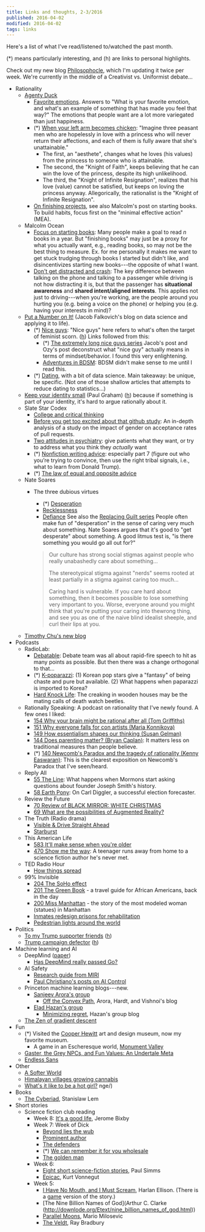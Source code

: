 ```yaml
---
title: Links and thoughts, 2-3/2016
published: 2016-04-02
modified: 2016-04-02
tags: links
---
```


Here's a list of what I've read/listened to/watched the past month.

(\*) means particularly interesting, and (h) are links to personal highlights.

Check out my new blog [Philosophocle](http://philosophocle.tk), which I'm updating it twice per week. We're currently in the middle of a Creativist vs. Uniformist debate...

* Rationality
    * [Agenty Duck](http://agentyduck.blogspot.com/)
	    * [Favorite emotions](http://agentyduck.blogspot.com/2016/02/favorite-emotions.html). Answers to "What is your favorite emotion, and what's an example of something that has made you feel that way?" The emotions that people want are a lot more variegated than just happiness.
		*   (\*) [When your left arm becomes chicken](http://agentyduck.blogspot.com/2016/01/when-your-left-arm-becomes-chicken-dont.html): "Imagine three peasant men who are hopelessly in love with a princess who will never return their affections, and each of them is fully aware that she's unattainable."
		    * The first, an "aesthete", changes what he loves (his values) from the princess to someone who is attainable.
			* The second, the "Knight of Faith", keeps believing that he can win the love of the princess, despite its high unlikelihood.
			* The third, the "Knight of Infinite Resignation", realizes that his love (value) cannot be satisfied, but keeps on loving the princess anyway.
			Allegorically, the rationalist is the "Knight of Infinite Resignation".
		* [On finishing projects](http://agentyduck.blogspot.com/2016/01/on-finishing-projects.html), see also Malcolm's post on starting books. To build habits, focus first on the "minimal effective action" (MEA).
    * Malcolm Ocean
		* [Focus on starting books](http://malcolmocean.com/2014/07/focus-on-starting-books/): Many people make a goal to read *n* books in a year. But "finishing books" may just be a proxy for what you actually want, e.g., reading books, so may not be the best thing to measure. Ex. for me personally it makes me want to get stuck trudging through books I started but didn't like, and disincentivizes starting new books---the opposite of what I want.
		* [Don't get distracted and crash](http://malcolmocean.com/2016/02/phone-while-driving-metaphor/): The key difference between talking on the phone and talking to a passenger while driving is not how distracting it is, but that the passenger has **situational awareness** and **shared intent/aligned interests**. This applies not just to driving---when you're working, are the people around you hurting you (e.g. being a voice on the phone) or helping you (e.g. having your interests in mind)?
    * [Put a Number on It!](http://putanumonit.com/) (Jacob Falkovich's blog on data science and applying it to life).
	    * (\*) [Nice guys](http://putanumonit.com/2016/03/23/20_nice_guys/): "Nice guys" here refers to what's often the target of feminist scorn.  ([h](http://scrible.com/s/06BmA)) Links followed from this:
		    * (\*) [The extremely long nice guys series](https://thingofthings.wordpress.com/2015/02/24/the-extremely-long-nice-guys-series-i-wrote-in-like-2012/) Jacob's post and Ozy's post deconstruct what "nice guy" actually means in terms of mindset/behavior. I found this very enlightening.
		    * [Adventures in BDSM](http://unintentionallycelibate.com/just-olive/797/): BDSM didn't make sense to me until I read this.
	    * (\*) [Dating](http://putanumonit.com/2016/02/03/015-dating_1/), with a bit of data science. Main takeaway: be unique, be specific. (Not one of those shallow articles that attempts to reduce dating to statistics...)
    * [Keep your identity small](http://paulgraham.com/identity.html) (Paul Graham) ([h](http://scrible.com/s/06RmA)) because if something is part of your identity, it's hard to argue rationally about it.
	* Slate Star Codex
	    * [College and critical thinking](http://slatestarcodex.com/2015/11/30/college-and-critical-thinking/)
		* [Before you get too excited about that github study](http://slatestarcodex.com/2016/02/12/before-you-get-too-excited-about-that-github-study/): An in-depth analysis of a study on the impact of gender on acceptance rates of pull requests.
		* [Two attitudes in psychiatry](http://slatestarcodex.com/2016/02/24/two-attitudes-in-psychiatry/): give patients what they want, or try to address what you think they *actually* want
		* (\*) [Nonfiction writing advice](http://slatestarcodex.com/2016/02/20/writing-advice/): especially part 7 (figure out who you’re trying to convince, then use the right tribal signals, i.e., what to learn from Donald Trump).
		* (\*) [The law of equal and opposite advice](http://slatestarcodex.com/2014/03/24/should-you-reverse-any-advice-you-hear/)
	* Nate Soares
	    *   The three dubious virtues
		    * (\*) [Desperation](http://mindingourway.com/desperation/)
			* [Recklessness](http://mindingourway.com/recklessness/)
			* [Defiance](http://mindingourway.com/defiance/)
			See also the [Replacing Guilt series](http://mindingourway.com/guilt/)
			People often make fun of "desperation" in the sense of caring very much about something. Nate Soares argues that it's good to "get desperate" about something. A good litmus test is, "is there something you would go all out for?"
			
			> Our culture has strong social stigmas against people who really unabashedly care about something...
			>
			> The stereotypical stigma against "nerds" seems rooted at least partially in a stigma against caring too much...
			>
			> Caring hard is vulnerable. If you care hard about something, then it becomes possible to lose something very important to you. Worse, everyone around you might think that you're putting your caring into thewrong thing, and see you as one of the naive blind idealist sheeple, and curl their lips at you.
	* [Timothy Chu's new blog](http://www.timchuthegod.com/blog)
* Podcasts
	* RadioLab:
		* [Debatable](http://www.radiolab.org/story/debatable/): Debate team was all about rapid-fire speech to hit as many points as possible. But then there was a change orthogonal to that...
	    * (\*) [K-poparazzi](http://www.radiolab.org/story/kpoparazzi/): (1) Korean pop stars give a "fantasy" of being chaste and pure but available. (2) What happens when paparazzi is imported to Korea?
		* [Hard Knock Life](http://www.radiolab.org/story/hard-knock-life/): The creaking in wooden houses may be the mating calls of death watch beetles.
    * Rationally Speaking: A podcast on rationality that I've newly found. A few ones I liked:
		* [154 Why your brain might be rational after all (Tom Griffiths)](http://rationallyspeakingpodcast.org/show/rs-154-tom-griffiths-on-why-your-brain-might-be-rational-aft.html)
		* [151 Why everyone falls for con artists (Maria Konnikova)](http://rationallyspeakingpodcast.org/show/rs-151-maria-konnikova-on-why-everyone-falls-for-con-artists.html)
		* [149 How essentialism shapes our thinking (Susan Gelman)](http://rationallyspeakingpodcast.org/show/rs-149-susan-gelman-on-how-essentialism-shapes-our-thinking.html)
		* [144 Does parenting matter? (Bryan Caplan)](http://rationallyspeakingpodcast.org/show/rs144-bryan-caplan-on-does-parenting-matter.html): It matters less on traditional measures than people believe.
		* (\*) [140 Newcomb's Paradox and the tragedy of rationality (Kenny Easwaran)](http://rationallyspeakingpodcast.org/show/rs140-kenny-easwaran-on-newcombs-paradox-and-the-tragedy-of.html): This is the clearest exposition on Newcomb's Paradox that I've seen/heard.
	* Reply All
		* [55 The Line](https://gimletmedia.com/episode/55-no-doubt/): What happens when Mormons start asking questions about founder Joseph Smith's history.
	    * [58 Earth Pony](https://gimletmedia.com/episode/58-earth-pony/): On Carl Diggler, a successful election forecaster.
	* Review the Future
		* [70 Review of BLACK MIRROR: WHITE CHRISTMAS]()
		* [69 What are the possibilities of Augmented Reality?]()
	* The Truth (Radio drama)
		* [Visible & Drive Straight Ahead](http://www.thetruthpodcast.com/story/2016/2/12/visible-drive-straight-ahead)
		* [Starburst](http://www.thetruthpodcast.com/story/2015/10/23/starburst-2)
    * This American Life
		* [583 It'll make sense when you're older](http://www.thisamericanlife.org/radio-archives/episode/583/itll-make-sense-when-youre-older)
	    * [470 Show me the way](http://www.thisamericanlife.org/radio-archives/episode/470/show-me-the-way): A teenager runs away from home to a science fiction author he's never met. 
    * TED Radio Hour
	    * [How things spread](http://www.npr.org/programs/ted-radio-hour/468877892/how-things-spread)
	* 99% Invisible
	    * [204 The SoHo effect](http://99percentinvisible.org/episode/the-soho-effect/) 
		* [201 The Green Book](http://99percentinvisible.org/episode/the-green-book/) - a travel guide for African Americans, back in the day
		* [200 Miss Manhattan](http://99percentinvisible.org/episode/miss-manhattan/) - the story of the most modeled woman (statues) in Manhattan
		* [Inmates redesign prisons for rehabilitation](http://99percentinvisible.org/article/of-our-own-making-inmates-redesign-prisons-for-rehabilitation/)
		* [Pedestrian lights around the world](http://99percentinvisible.org/article/little-green-men-iconic-pedestrian-lights-signal-cha)
* Politics
    * [To my Trump supporter friends](http://loosesignatures.blogspot.com/2016/03/open-letter.html) ([h](http://scrible.com/s/meRwk))
	* [Trump campaign defector](http://www.xojane.com/issues/stephanie-cegielski-donald-trump-campaign-defector) ([h](http://scrible.com/s/mBwyA))
* Machine learning and AI
    * DeepMind ([paper](http://www.nature.com/nature/journal/v529/n7587/full/nature16961.html))
	    * [Has DeepMind really passed Go?](https://backchannel.com/has-deepmind-really-passed-go-adc85e256bec#.pd5kkixbm)
	* AI Safety
		* [Research guide from MIRI](https://intelligence.org/research-guide/)
	    * [Paul Christiano's posts on AI Control](https://medium.com/ai-control)
	* Princeton machine learning blogs---new.
	    * [Sanjeev Arora's group](http://unsupervised.cs.princeton.edu/publications.html)
		    * [Off the Convex Path](http://www.offconvex.org/about/), Arora, Hardt, and Vishnoi's blog
		* [Elad Hazan's group](http://optiml.cs.princeton.edu/)
		    * [Minimizing regret](http://www.minimizingregret.com/), Hazan's group blog
	* [The Zen of gradient descent](http://blog.mrtz.org/2013/09/07/the-zen-of-gradient-descent.html)
* Fun
	* (\*) Visited the [Cooper Hewitt](http://www.cooperhewitt.org/) art and design museum, now my favorite museum.
		* A game in an Escheresque world, [Monument Valley](http://www.monumentvalleygame.com/)
	* [Gaster, the Grey NPCs, and Fun Values: An Undertale Meta](http://napstamuse.tumblr.com/post/138297470632/gaster-the-grey-npcs-and-fun-values-an)
    * [Endless Sans](https://joezeng.github.io/endless-sans/)
* Other
    * [A Softer World](http://www.asofterworld.com/)
    * [Himalayan villages growing cannabis](http://news.nationalgeographic.com/2016/02/160201-indian-himalayan-cannabis-farm-photos/)
    * [What's it like to be a hot girl?](https://www.quora.com/Whats-it-like-to-be-a-hot-girl)
nge/)
* Books
    * [The Cyberiad](https://www.goodreads.com/book/show/18194.The_Cyberiad), Stanislaw Lem
* Short stories
    * Science fiction club reading
	    * Week 8: [It's a good life](http://www.fys.ku.dk/~thoeger/its-a-good-life.pdf), Jerome Bixby
		* Week 7: Week of Dick
		    * [Beyond lies the wub](http://www.philipkdickfans.com/mirror/gutenberg/28554-h/28554-h.htm)
			* [Prominent author](http://www.sffaudio.com/podcasts/ProminentAuthorByPhilipK.Dick.pdf)
			* [The defenders](http://www.gutenberg.org/files/28767/28767-h/28767-h.htm)
			* (\*) [We can remember it for you wholesale](http://www.gutenberg.org/files/28767/28767-h/28767-h.htm)
			* [The golden man](https://www.sffaudio.com/podcasts/TheGoldenManByPhilipK.Dick.pdf)
		* Week 6:
			* [Eight short science-fiction stories](http://www.newyorker.com/magazine/2015/09/14/eight-short-science-fiction-stories), Paul Simms
			* [Epicac](http://newmediaabington.pbworks.com/f/vonnegut_EPICAC.pdf), Kurt Vonnegut
		* Week 5:
			* [I Have No Mouth, and I Must Scream](http://hermiene.net/short-stories/i_have_no_mouth.html), Harlan Ellison. (There is a [game](https://en.wikipedia.org/wiki/I_Have_No_Mouth,_and_I_Must_Scream_(video_game)) version of the story.)
			* [The Nine Billion Names of God](Arthur C. Clarke (http://downlode.org/Etext/nine_billion_names_of_god.html))
			* [Parallel Moons]((http://escapepod.org/2015/01/23/ep477-parallel-moons/)), Mario Milosevic 
			* [The Veldt](https://www.d.umn.edu/~csigler/PDF%20files/bradbury_veldt.pdf), Ray Bradbury 
		


	
